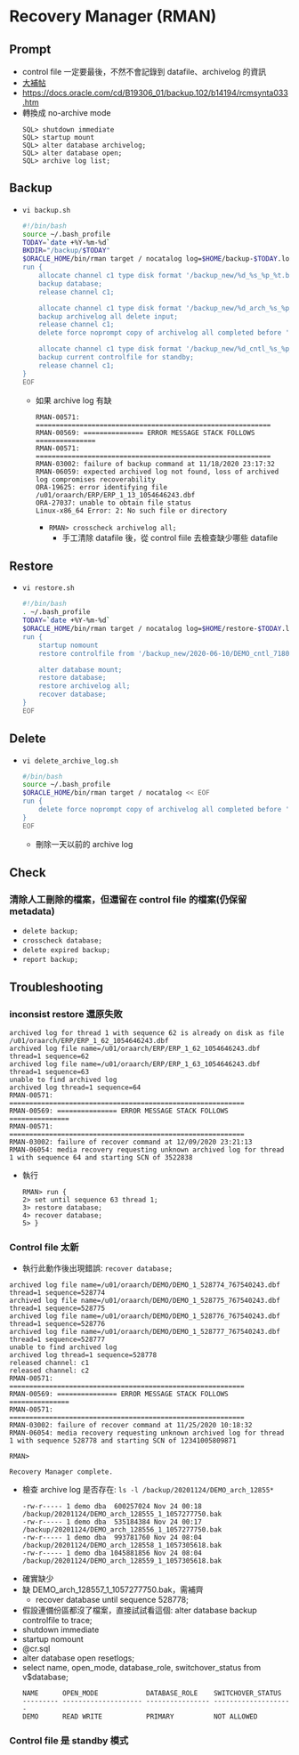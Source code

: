 # Recovery Manager (RMAN)
## Prompt
- control file 一定要最後，不然不會記錄到 datafile、archivelog 的資訊
- [大補帖](https://kknews.cc/code/ky5jo2b.html)
- https://docs.oracle.com/cd/B19306_01/backup.102/b14194/rcmsynta033.htm
- 轉換成 no-archive mode
    ```
    SQL> shutdown immediate
    SQL> startup mount
    SQL> alter database archivelog;
    SQL> alter database open;
    SQL> archive log list;
    ```

## Backup
- `vi backup.sh`
    ```bash
    #!/bin/bash
    source ~/.bash_profile
    TODAY=`date +%Y-%m-%d`
    BKDIR="/backup/$TODAY"
    $ORACLE_HOME/bin/rman target / nocatalog log=$HOME/backup-$TODAY.log << EOF
    run {
        allocate channel c1 type disk format '/backup_new/%d_%s_%p_%t.bak';
        backup database;
        release channel c1;

        allocate channel c1 type disk format '/backup_new/%d_arch_%s_%p_%t.bak';
        backup archivelog all delete input;
        release channel c1;
        delete force noprompt copy of archivelog all completed before 'sysdate-1';

        allocate channel c1 type disk format '/backup_new/%d_cntl_%s_%p_%t.bak';
        backup current controlfile for standby;
        release channel c1;
    }
    EOF
    ```
    - 如果 archive log 有缺
        ```
        RMAN-00571: ===========================================================
        RMAN-00569: =============== ERROR MESSAGE STACK FOLLOWS ===============
        RMAN-00571: ===========================================================
        RMAN-03002: failure of backup command at 11/18/2020 23:17:32
        RMAN-06059: expected archived log not found, loss of archived log compromises recoverability
        ORA-19625: error identifying file /u01/oraarch/ERP/ERP_1_13_1054646243.dbf
        ORA-27037: unable to obtain file status
        Linux-x86_64 Error: 2: No such file or directory
        ```
        - `RMAN> crosscheck archivelog all;`
            - 手工清除 datafile 後，從 control fiile 去檢查缺少哪些 datafile

## Restore
- `vi restore.sh`
    ```bash
    #!/bin/bash
    . ~/.bash_profile
    TODAY=`date +%Y-%m-%d`
    $ORACLE_HOME/bin/rman target / nocatalog log=$HOME/restore-$TODAY.log << EOF
    run {
        startup nomount
        restore controlfile from '/backup_new/2020-06-10/DEMO_cntl_71803_1_1042710468.bak';

        alter database mount;
        restore database;
        restore archivelog all;
        recover database;
    }
    EOF
    ```

## Delete
- `vi delete_archive_log.sh`
    ```bash
    #/bin/bash
    source ~/.bash_profile
    $ORACLE_HOME/bin/rman target / nocatalog << EOF
    run {
        delete force noprompt copy of archivelog all completed before 'sysdate-1';
    }
    EOF
    ```
    - 刪除一天以前的 archive log

## Check
### 清除人工刪除的檔案，但還留在 control file 的檔案(仍保留 metadata)
- `delete backup;`
- `crosscheck database;`
- `delete expired backup;`
- `report backup;`

## Troubleshooting
### inconsist restore 還原失敗
```
archived log for thread 1 with sequence 62 is already on disk as file /u01/oraarch/ERP/ERP_1_62_1054646243.dbf
archived log file name=/u01/oraarch/ERP/ERP_1_62_1054646243.dbf thread=1 sequence=62
archived log file name=/u01/oraarch/ERP/ERP_1_63_1054646243.dbf thread=1 sequence=63
unable to find archived log
archived log thread=1 sequence=64
RMAN-00571: ===========================================================
RMAN-00569: =============== ERROR MESSAGE STACK FOLLOWS ===============
RMAN-00571: ===========================================================
RMAN-03002: failure of recover command at 12/09/2020 23:21:13
RMAN-06054: media recovery requesting unknown archived log for thread 1 with sequence 64 and starting SCN of 3522838
```
- 執行
    ```
    RMAN> run {
    2> set until sequence 63 thread 1;
    3> restore database;
    4> recover database;
    5> }
    ```

### Control file 太新
- 執行此動作後出現錯誤: `recover database;`
```
archived log file name=/u01/oraarch/DEMO/DEMO_1_528774_767540243.dbf thread=1 sequence=528774
archived log file name=/u01/oraarch/DEMO/DEMO_1_528775_767540243.dbf thread=1 sequence=528775
archived log file name=/u01/oraarch/DEMO/DEMO_1_528776_767540243.dbf thread=1 sequence=528776
archived log file name=/u01/oraarch/DEMO/DEMO_1_528777_767540243.dbf thread=1 sequence=528777
unable to find archived log
archived log thread=1 sequence=528778
released channel: c1
released channel: c2
RMAN-00571: ===========================================================
RMAN-00569: =============== ERROR MESSAGE STACK FOLLOWS ===============
RMAN-00571: ===========================================================
RMAN-03002: failure of recover command at 11/25/2020 10:18:32
RMAN-06054: media recovery requesting unknown archived log for thread 1 with sequence 528778 and starting SCN of 12341005809871

RMAN>

Recovery Manager complete.
```
- 檢查 archive log 是否存在: `ls -l /backup/20201124/DEMO_arch_12855*`
    ```k
    -rw-r----- 1 demo dba  600257024 Nov 24 00:18 /backup/20201124/DEMO_arch_128555_1_1057277750.bak
    -rw-r----- 1 demo dba  535184384 Nov 24 00:17 /backup/20201124/DEMO_arch_128556_1_1057277750.bak
    -rw-r----- 1 demo dba  993781760 Nov 24 08:04 /backup/20201124/DEMO_arch_128558_1_1057305618.bak
    -rw-r----- 1 demo dba 1045881856 Nov 24 08:04 /backup/20201124/DEMO_arch_128559_1_1057305618.bak
    ```
- 確實缺少
- 缺 DEMO_arch_128557_1_1057277750.bak，需補齊
    - recover database until sequence 528778;
- 假設連備份區都沒了檔案，直接試試看這個: alter database backup controlfile to trace;
- shutdown immediate
- startup nomount
- @cr.sql
- alter database open resetlogs;
- select name, open_mode, database_role, switchover_status from v$database;
    ```
    NAME      OPEN_MODE            DATABASE_ROLE    SWITCHOVER_STATUS
    --------- -------------------- ---------------- --------------------
    DEMO      READ WRITE           PRIMARY          NOT ALLOWED
    ```

### Control file 是 standby 模式